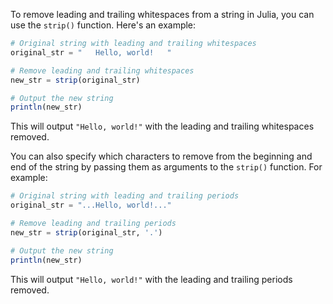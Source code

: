 To remove leading and trailing whitespaces from a string in Julia, you can use the `strip()` function. Here's an example:

```julia
# Original string with leading and trailing whitespaces
original_str = "   Hello, world!   "

# Remove leading and trailing whitespaces
new_str = strip(original_str)

# Output the new string
println(new_str)
```

This will output `"Hello, world!"` with the leading and trailing whitespaces removed.

You can also specify which characters to remove from the beginning and end of the string by passing them as arguments to the `strip()` function. For example:

```julia
# Original string with leading and trailing periods
original_str = "...Hello, world!..."

# Remove leading and trailing periods
new_str = strip(original_str, '.')

# Output the new string
println(new_str)
```

This will output `"Hello, world!"` with the leading and trailing periods removed.